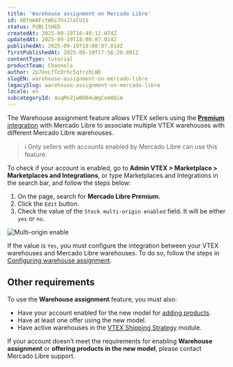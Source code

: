 ```yaml
---
title: 'Warehouse assignment on Mercado Libre'
id: 6BfmmAFctWbi7hxJlxCU1S
status: PUBLISHED
createdAt: 2025-09-19T16:49:12.074Z
updatedAt: 2025-09-19T18:00:07.014Z
publishedAt: 2025-09-19T18:00:07.014Z
firstPublishedAt: 2025-09-19T17:56:20.801Z
contentType: tutorial
productTeam: Channels
author: 2p7evLfTcDrhc5qtrzbLWD
slugEN: warehouse-assignment-on-mercado-libre
legacySlug: warehouse-assignment-on-mercado-libre
locale: en
subcategoryId: 4uqMnZjwBO04uWgCom8QiA
---
```


The Warehouse assignment feature allows VTEX sellers using the [**Premium** integration](/en/tracks/configurar-integracao-do-mercado-livre--2YfvI3Jxe0CGIKoWIGQEIq/51oWBHvVxSs8eAwLQhSbSd) with Mercado Libre to associate multiple VTEX warehouses with different Mercado Libre warehouses.  

> ℹ️ Only sellers with accounts enabled by Mercado Libre can use this feature.  

To check if your account is enabled, go to  **Admin VTEX > Marketplace > Marketplaces and Integrations**, or type Marketplaces and Integrations in the search bar, and follow the steps below:  

1. On the page, search for **Mercado Libre Premium.**  
2. Click the `Edit` button.  
3. Check the value of the `Stock multi-origin enabled` field. It will be either `yes` or `no`.  

![Multi-origin enable](https://cdn.statically.io/gh/vtexdocs/help-center-content/refs/heads/main/docs/en/tutorials/integrations/integration-settings/warehouse-assignment-on-mercado-libre_1.jpg)  

If the value is `Yes`, you must configure the integration between your VTEX warehouses and Mercado Libre warehouses. To do so, follow the steps in [Configuring warehouse assignment](/en/tutorial/configurar-alocacao-de-estoque--1yCEr7xQ0gVsTBB0ktMYVX).  

## Other requirements  

To use the **Warehouse assignment** feature, you must also:  

- Have your account enabled for the new model for [adding products](/en/announcements/novo-modelo-de-anuncios-no-mercado-livre--3g7c72gcJk6WvKXNGfPTkb).  
- Have at least one offer using the new model.  
- Have active warehouses in the [VTEX Shipping Strategy](/en/tutorial/estrategia-de-envio--58vLBDbjYVQzJ6rRc5QNz3) module.  

If your account doesn’t meet the requirements for enabling **Warehouse assignment** or **offering products in the new model**, please contact Mercado Libre support.

